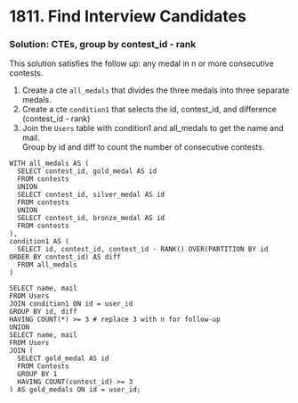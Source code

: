 # 1811. Find Interview Candidates

### Solution: CTEs, group by contest_id - rank

This solution satisfies the follow up: any medal in n or more consecutive contests.

1. Create a cte `all_medals` that divides the three medals into three separate medals.
2. Create a cte `condition1` that selects the id, contest_id, and difference (contest_id - rank)
3. Join the `Users` table with condition1 and all_medals to get the name and mail.  
Group by id and diff to count the number of consecutive contests.  

```
WITH all_medals AS (
  SELECT contest_id, gold_medal AS id 
  FROM contests
  UNION
  SELECT contest_id, silver_medal AS id
  FROM contests
  UNION 
  SELECT contest_id, bronze_medal AS id
  FROM contests
),
condition1 AS (
  SELECT id, contest_id, contest_id - RANK() OVER(PARTITION BY id ORDER BY contest_id) AS diff
  FROM all_medals
)

SELECT name, mail
FROM Users
JOIN condition1 ON id = user_id
GROUP BY id, diff
HAVING COUNT(*) >= 3 # replace 3 with n for follow-up
UNION
SELECT name, mail
FROM Users
JOIN (
  SELECT gold_medal AS id
  FROM Contests
  GROUP BY 1
  HAVING COUNT(contest_id) >= 3
) AS gold_medals ON id = user_id;
```